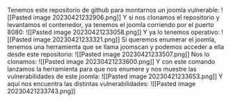 Tenemos este repositorio de github para montarnos un joomla vulnerable:
![[Pasted image 20230421232906.png]]
Y si nos clonamos el repositorio y levantamos el contenedor, ya tenemos el joomla corriendo por el puerto 8080:
![[Pasted image 20230421233058.png]]
Y ya lo tenemos operativo:
![[Pasted image 20230421233321.png]]
Si queremos enumerar el joomla, tenemos una herramienta que se llama joomscan y podemos acceder a ella desde este repositorio:
![[Pasted image 20230421233507.png]]
Nos lo clonamos:
![[Pasted image 20230421233600.png]]
Y con este comando lanzamos la herramienta para que nos enumere y nos muestre las vulnerabilidades de este joomla:
![[Pasted image 20230421233653.png]]
Y aquí nos encuentra las distintas vulnerabilidades:
![[Pasted image 20230421233743.png]]
